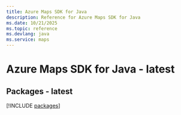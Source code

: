 ```yaml
---
title: Azure Maps SDK for Java
description: Reference for Azure Maps SDK for Java
ms.date: 10/21/2025
ms.topic: reference
ms.devlang: java
ms.service: maps
---
```

# Azure Maps SDK for Java - latest
## Packages - latest
[!INCLUDE [packages](maps-index.md)]